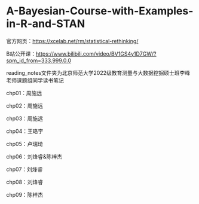 # A-Bayesian-Course-with-Examples-in-R-and-STAN

官方网页：https://xcelab.net/rm/statistical-rethinking/  

B站公开课：https://www.bilibili.com/video/BV1GS4y1D7GW/?spm_id_from=333.999.0.0

reading_notes文件夹为北京师范大学2022级教育测量与大数据挖掘硕士班李峰老师课题组同学读书笔记  

chp01：周施远  

chp02：周施远  

chp03：周施远  

chp04：王珞宇  

chp05：卢瑞琦  

chp06：刘烽睿&陈梓杰  

chp07：刘烽睿  

chp08：刘烽睿  

chp09：陈梓杰

